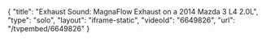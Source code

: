 {
    "title": "Exhaust Sound: MagnaFlow Exhaust on a 2014 Mazda 3 L4 2.0L",
    "type": "solo",
    "layout": "iframe-static",
    "videoId": "6649826",
    "url": "\/tvpembed\/6649826"
}